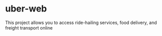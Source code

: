 # uber-web
This project allows you to access ride-hailing services, food delivery, and freight transport online
